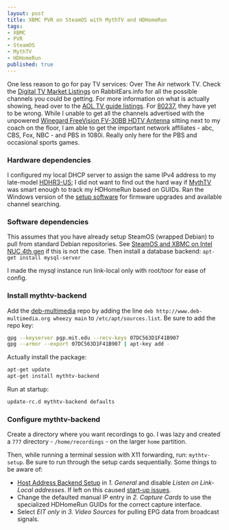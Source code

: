 ```yaml
---
layout: post
title: XBMC PVR on SteamOS with MythTV and HDHomeRun
tags:
- XBMC
- PVR
- SteamOS
- MythTV
- HDHomeRun
published: true
---
```

One less reason to go for pay TV services: Over The Air network TV. Check the
[Digital TV Market Listings](http://www.rabbitears.info/market.php?request=station_search)
on RabbitEars.info for all the possible channels you could be getting. For more
information on what is actually showing, head over to the
[AOL TV guide listings](http://tvlistings.aol.com/listings/). For
[80237](http://tvlistings.aol.com/listings/co/denver/over-the-air/80237), they
have yet to be wrong. While I unable to get all the channels advertised with the
unpowered
[Winegard FreeVision FV-30BB HDTV Antenna](http://www.amazon.com/gp/product/B003L76BJS/)
sitting next to my coach on the floor, I am able to get the important network
affiliates - abc, CBS, Fox, NBC - and PBS in 1080i. Really only here for the PBS
and occasional sports games.


### Hardware dependencies
I configured my local DHCP server to assign the same IPv4 address to my late-model
[HDHR3-US](http://www.amazon.com/gp/product/B004HO58SO/); I did not want to find
out the hard way if [MythTV](https://www.mythtv.org/) was smart enough to track
my HDHomeRun based on GUIDs. Ran the Windows version of the
[setup software](http://www.hdhomerun.com/support/downloads/) for firmware
upgrades and available channel searching.


### Software dependencies
This assumes that you have already setup SteamOS (wrapped Debian) to pull from
standard Debian repositories. See
[SteamOS and XBMC on Intel NUC 4th gen](http://vraidsys.com/2014/04/steamos-and-xbmc-on-intel-nuc-4th-gen/)
if this is not the case. Then install a database backend:
`apt-get install mysql-server`

I made the mysql instance run link-local only with root/toor for ease of config.


### Install mythtv-backend
Add the [deb-multimedia](http://www.deb-multimedia.org/) repo by adding the line
`deb http://www.deb-multimedia.org wheezy main` to `/etc/apt/sources.list`.
Be sure to add the repo key:
```bash
gpg --keyserver pgp.mit.edu --recv-keys 07DC563D1F41B907
gpg --armor --export 07DC563D1F41B907 | apt-key add -
```

Actually install the package:
```bash
apt-get update
apt-get install mythtv-backend
```

Run at startup:
```bash
update-rc.d mythtv-backend defaults
```

### Configure mythtv-backend
Create a directory where you want recordings to go. I was lazy and created a
`777` directory - `/home/recordings` - on the larger `home` partition.

Then, while running a terminal session with X11 forwarding, run: `mythtv-setup`.
Be sure to run through the setup cards sequentially. Some things to be aware of:

- [Host Address Backend Setup](http://www.mythtv.org/wiki/User_Manual:Detailed_configuration_Backend#Host_Address_Backend_Setup)
in _1. General_ and disable _Listen on Link-Local addresses_. If left on this
caused [start-up issues](https://code.mythtv.org/trac/ticket/11030).
- Change the defaulted manual IP entry in _2. Capture Cards_ to use the specialized
HDHomeRun GUIDs for the correct capture interface.
- Select _EIT only_ in _3. Video Sources_ for pulling EPG data from broadcast signals.

